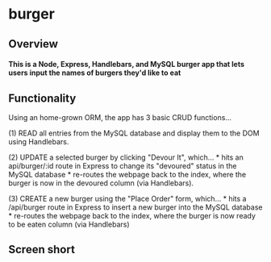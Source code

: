 # burger
## Overview
#### This is a  Node, Express, Handlebars, and MySQL burger app that lets users input the names of burgers they'd like to eat

## Functionality

Using an home-grown ORM, the app has 3 basic CRUD functions...

  (1) READ all entries from the MySQL database and display them to the DOM using Handlebars.
  
  (2) UPDATE a selected burger by clicking "Devour It", which... * hits an api/burger/:id route in Express to change its "devoured"             status in the MySQL database * re-routes the webpage back to the index, where the burger is now in the devoured column (via               Handlebars).
  
  (3) CREATE a new burger using the "Place Order" form, which... * hits a /api/burger route in Express to insert a new burger into           the MySQL database * re-routes the webpage back to the index, where the burger is now ready to be eaten column (via Handlebars)
  
  ## Screen short
  

